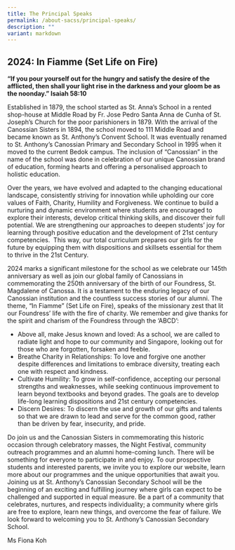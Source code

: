 ```yaml
---
title: The Principal Speaks
permalink: /about-sacss/principal-speaks/
description: ""
variant: markdown
---
```

## 
## **2024: In Fiamme (Set Life on Fire)**

**“If you pour yourself out for the hungry and satisfy the desire of the afflicted, then shall your light rise in the darkness and your gloom be as the noonday.” Isaiah 58:10**

Established in 1879, the school started as St. Anna’s School in a rented shop-house at Middle Road by Fr. Jose Pedro Santa Anna de Cunha of St. Joseph’s Church for the poor parishioners in 1879. With the arrival of the Canossian Sisters in 1894, the school moved to 111 Middle Road and became known as St. Anthony’s Convent School. It was eventually renamed to St. Anthony’s Canossian Primary and Secondary School in 1995 when it moved to the current Bedok campus. The inclusion of “Canossian” in the name of the school was done in celebration of our unique Canossian brand of education, forming hearts and offering a personalised approach to holistic education.

Over the years, we have evolved and adapted to the changing educational landscape, consistently striving for innovation while upholding our core values of Faith, Charity, Humility and Forgiveness. We continue to build a nurturing and dynamic environment where students are encouraged to explore their interests, develop critical thinking skills, and discover their full potential. We are strengthening our approaches to deepen students’ joy for learning through positive education and the development of 21st century competencies.  This way, our total curriculum prepares our girls for the future by equipping them with dispositions and skillsets essential for them to thrive in the 21st Century.

2024 marks a significant milestone for the school as we celebrate our 145th anniversary as well as join our global family of Canossians in commemorating the 250th anniversary of the birth of our Foundress, St. Magdalene of Canossa. It is a testament to the enduring legacy of our Canossian institution and the countless success stories of our alumni. The theme, “In Fiamme” (Set Life on Fire), speaks of the missionary zest that lit our Foundress’ life with the fire of charity. We remember and give thanks for the spirit and charism of the Foundress through the ‘ABCD’:

* Above all, make Jesus known and loved: As a school, we are called to radiate light and hope to our community and Singapore, looking out for those who are forgotten, forsaken and feeble.
* Breathe Charity in Relationships: To love and forgive one another despite differences and limitations to embrace diversity, treating each one with respect and kindness.
* Cultivate Humility: To grow in self-confidence, accepting our personal strengths and weaknesses, while seeking continuous improvement to learn beyond textbooks and beyond grades. The goals are to develop life-long learning dispositions and 21st century competencies.
* Discern Desires: To discern the use and growth of our gifts and talents so that we are drawn to lead and serve for the common good, rather than be driven by fear, insecurity, and pride.

Do join us and the Canossian Sisters in commemorating this historic occasion through celebratory masses, the Night Festival, community outreach programmes and an alumni home-coming lunch. There will be something for everyone to participate in and enjoy.
To our prospective students and interested parents, we invite you to explore our website, learn more about our programmes and the unique opportunities that await you. Joining us at St. Anthony’s Canossian Secondary School will be the beginning of an exciting and fulfilling journey where girls can expect to be challenged and supported in equal measure. Be a part of a community that celebrates, nurtures, and respects individuality; a community where girls are free to explore, learn new things, and overcome the fear of failure. We look forward to welcoming you to St. Anthony’s Canossian Secondary School.

Ms Fiona Koh